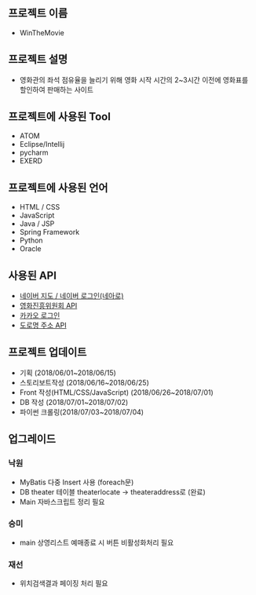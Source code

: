 ## 프로젝트 이름
- WinTheMovie

## 프로젝트 설명
- 영화관의 좌석 점유율을 늘리기 위해 영화 시작 시간의 2~3시간 이전에 영화표를 할인하여 판매하는 사이트

## 프로젝트에 사용된 Tool
- ATOM 
- Eclipse/Intellij
- pycharm
- EXERD

## 프로젝트에 사용된 언어
- HTML / CSS
- JavaScript
- Java / JSP 
- Spring Framework
- Python
- Oracle

## 사용된 API
- [네이버 지도 / 네이버 로그인(네아로)](https://developers.naver.com/main/)
- [영화진흥위원회 API](http://www.kobis.or.kr/kobisopenapi/)
- [카카오 로그인](https://developers.kakao.com/)
- [도로명 주소 API](http://www.juso.go.kr/addrlink/devAddrLinkRequestUse.do?menu=main)

## 프로젝트 업데이트
- 기획 (2018/06/01~2018/06/15)
- 스토리보트작성 (2018/06/16~2018/06/25)
- Front 작성(HTML/CSS/JavaScript) (2018/06/26~2018/07/01)
- DB 작성 (2018/07/01~2018/07/02)
- 파이썬 크롤링(2018/07/03~2018/07/04)

## 업그레이드
### 낙원
- MyBatis 다중 Insert 사용 (foreach문)
- DB theater 테이블 theaterlocate -> theateraddress로 (완료)
- Main 자바스크립트 정리 필요 
### 승미
- main 상영리스트 예매종료 시 버튼 비활성화처리 필요
### 재선
- 위치검색결과 페이징 처리 필요
